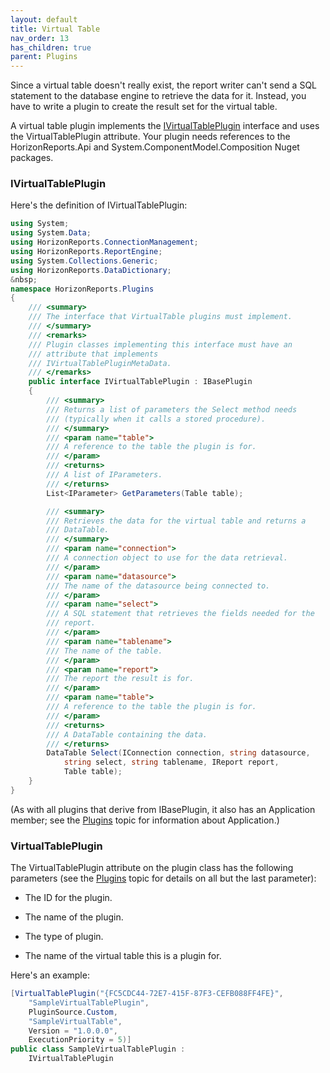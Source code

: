 ```yaml
---
layout: default
title: Virtual Table
nav_order: 13
has_children: true
parent: Plugins
---
```


Since a virtual table doesn't really exist, the report writer can't send a SQL statement to the database engine to retrieve the data for it. Instead, you have to write a plugin to create the result set for the virtual table.

A virtual table plugin implements the [IVirtualTablePlugin](vfps://Topic/Interface%20IStonefieldQueryVirtualTablePlugin) interface and uses the VirtualTablePlugin attribute. Your plugin needs references to the HorizonReports.Api and System.ComponentModel.Composition Nuget packages.

### IVirtualTablePlugin
Here's the definition of IVirtualTablePlugin:

```csharp
using System;
using System.Data;
using HorizonReports.ConnectionManagement;
using HorizonReports.ReportEngine;
using System.Collections.Generic;
using HorizonReports.DataDictionary;
&nbsp;
namespace HorizonReports.Plugins
{
    /// <summary>
    /// The interface that VirtualTable plugins must implement.
    /// </summary>
    /// <remarks>
    /// Plugin classes implementing this interface must have an
    /// attribute that implements
    /// IVirtualTablePluginMetaData.
    /// </remarks>
    public interface IVirtualTablePlugin : IBasePlugin
    {
        /// <summary>
        /// Returns a list of parameters the Select method needs
        /// (typically when it calls a stored procedure).
        /// </summary>
        /// <param name="table">
        /// A reference to the table the plugin is for.
        /// </param>
        /// <returns>
        /// A list of IParameters.
        /// </returns>
        List<IParameter> GetParameters(Table table);

        /// <summary>
        /// Retrieves the data for the virtual table and returns a
        /// DataTable.
        /// </summary>
        /// <param name="connection">
        /// A connection object to use for the data retrieval.
        /// </param>
        /// <param name="datasource">
        /// The name of the datasource being connected to.
        /// </param>
        /// <param name="select">
        /// A SQL statement that retrieves the fields needed for the
        /// report.
        /// </param>
        /// <param name="tablename">
        /// The name of the table.
        /// </param>
        /// <param name="report">
        /// The report the result is for.
        /// </param>
        /// <param name="table">
        /// A reference to the table the plugin is for.
        /// </param>
        /// <returns>
        /// A DataTable containing the data.
        /// </returns>
        DataTable Select(IConnection connection, string datasource,
            string select, string tablename, IReport report,
            Table table);
    }
}
```

(As with all plugins that derive from IBasePlugin, it also has an Application member; see the [Plugins](vfps://Topic/_0OV0T6LZO) topic for information about Application.)

### VirtualTablePlugin
The VirtualTablePlugin attribute on the plugin class has the following parameters (see the [Plugins](vfps://Topic/_0OV0T6LZO) topic for details on all but the last parameter):

* The ID for the plugin.

* The name of the plugin.

* The type of plugin.

* The name of the virtual table this is a plugin for.

Here's an example:

```csharp
[VirtualTablePlugin("{FC5CDC44-72E7-415F-87F3-CEFB088FF4FE}",
    "SampleVirtualTablePlugin",
    PluginSource.Custom,
    "SampleVirtualTable",
    Version = "1.0.0.0",
    ExecutionPriority = 5)]
public class SampleVirtualTablePlugin :
    IVirtualTablePlugin
```
